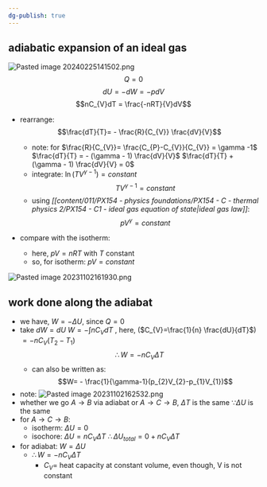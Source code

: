 ```yaml
---
dg-publish: true
---
```


## adiabatic expansion of an ideal gas
![Pasted image 20240225141502.png](/img/user/pics/Pasted%20image%2020240225141502.png)
$$Q=0$$
$$dU = -dW = -pdV$$
$$nC_{V}dT = \frac{-nRT}{V}dV$$
- rearrange: 
$$\frac{dT}{T}= - \frac{R}{C_{V}} \frac{dV}{V}$$
	- note: for $\frac{R}{C_{V}}= \frac{C_{P}-C_{V}}{C_{V}} = \gamma -1$
		$\frac{dT}{T} = - (\gamma - 1) \frac{dV}{V}$
		$\frac{dT}{T} + (\gamma - 1) \frac{dV}{V} = 0$
	- integrate: $\ln(TV^{\gamma-1})=constant$ 
	$$TV^{\gamma-1}=constant$$
	- using *[[content/011/PX154 - physics foundations/PX154 - C - thermal physics 2/PX154 - C1 - ideal gas equation of state\|ideal gas law]]*: 
	$$pV^{\gamma}=constant$$

- compare with the isotherm: 
	- here, $pV=nRT$ with $T$ constant
	- so, for isotherm: $pV=constant$

 ![Pasted image 20231102161930.png](/img/user/pics/Pasted%20image%2020231102161930.png) 
## work done along the adiabat
- we have, $W = -\Delta U$, since $Q=0$
- take $dW=dU$
		$W = - \int nC_{V}dT$  , here, ($C_{V}=\frac{1}{n} \frac{dU}{dT}$)
			$= -n C_{V}(T_{2}-T_{1})$ 
		$$\therefore W = -n C_{V} \Delta T$$
	- can also be written as: 
	$$W= - \frac{1}{\gamma-1}(p_{2}V_{2}-p_{1}V_{1})$$
- note: ![Pasted image 20231102162532.png](/img/user/pics/Pasted%20image%2020231102162532.png)
- whether we go $A\to B$ via adiabat or $A\to C \to B$, $\Delta T$ is the same $\because \Delta U$ is the same
- for $A \to C \to B$:
	- isotherm: $\Delta U = 0$
	- isochore: $\Delta U = n C_{V} \Delta T$
		$\therefore\Delta U_{total}= 0+ nC_{V}\Delta T$
- for adiabat: $W=\Delta U$
	- $\therefore W=-nC_{V}\Delta T$
		- $C_{V}=$ heat capacity at constant volume, even though, V is not constant
